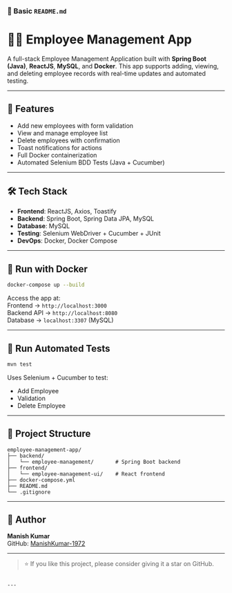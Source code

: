 ### 📝 Basic `README.md`

# 🧑‍💼 Employee Management App

A full-stack Employee Management Application built with **Spring Boot (Java)**, **ReactJS**, **MySQL**, and **Docker**. This app supports adding, viewing, and deleting employee records with real-time updates and automated testing.

---

## 🚀 Features

- Add new employees with form validation
- View and manage employee list
- Delete employees with confirmation
- Toast notifications for actions
- Full Docker containerization
- Automated Selenium BDD Tests (Java + Cucumber)

---

## 🛠️ Tech Stack

- **Frontend**: ReactJS, Axios, Toastify  
- **Backend**: Spring Boot, Spring Data JPA, MySQL  
- **Database**: MySQL  
- **Testing**: Selenium WebDriver + Cucumber + JUnit  
- **DevOps**: Docker, Docker Compose  

---

## 🐳 Run with Docker

```bash
docker-compose up --build
```

Access the app at:  
Frontend → `http://localhost:3000`  
Backend API → `http://localhost:8080`  
Database → `localhost:3307` (MySQL)

---

## 🧪 Run Automated Tests

```bash
mvn test
```

Uses Selenium + Cucumber to test:
- Add Employee
- Validation
- Delete Employee

---

## 📂 Project Structure

```
employee-management-app/
├── backend/
│   └── employee-management/       # Spring Boot backend
├── frontend/
│   └── employee-management-ui/    # React frontend
├── docker-compose.yml
├── README.md
└── .gitignore
```

---

## 📌 Author

**Manish Kumar**  
GitHub: [ManishKumar-1972](https://github.com/ManishKumar-1972)

---

> ⭐ If you like this project, please consider giving it a star on GitHub.
```

---
